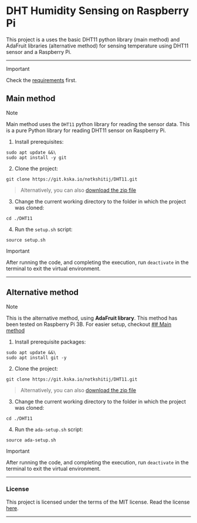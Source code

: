# DHT Humidity Sensing on Raspberry Pi

This project is a uses the basic DHT11 python library (main method) and AdaFruit libraries (alternative method) for sensing temperature using DHT11 sensor and a Raspberry Pi.

---

> [!IMPORTANT]
> Check the [requirements](https://git.kska.io/notkshitij/DHT11/src/branch/main/REQUIREMENTS.md) first.

## Main method

> [!NOTE]
> Main method uses the `DHT11` python library for reading the sensor data.
> This is a pure Python library for reading DHT11 sensor on Raspberry Pi.

1. Install prerequisites:
```shell
sudo apt update &&\
sudo apt install -y git
```

2. Clone the project:
```shell
git clone https://git.kska.io/notkshitij/DHT11.git
```

> Alternatively, you can also [download the zip file](https://git.kska.io/notkshitij/DHT11/archive/main.zip)

3. Change the current working directory to the folder in which the project was cloned:
```shell
cd ./DHT11
```

4. Run the `setup.sh` script:
```shell
source setup.sh
```

> [!IMPORTANT]
> After running the code, and completing the execution, run `deactivate` in the terminal to exit the virtual environment.

---

## Alternative method

> [!NOTE]
> This is the alternative method, using **AdaFruit library**. This method has been tested on Raspberry Pi 3B. For easier setup, checkout [## Main method](https://git.kska.io/notkshitij/DHT11#main-method)

1. Install prerequisite packages:
```shell
sudo apt update &&\
sudo apt install git -y

```

2. Clone the project:
```shell
git clone https://git.kska.io/notkshitij/DHT11.git
```

> Alternatively, you can also [download the zip file](https://git.kska.io/notkshitij/DHT11/archive/main.zip)

3. Change the current working directory to the folder in which the project was cloned:
```shell
cd ./DHT11
```

4. Run the `ada-setup.sh` script:
```shell
source ada-setup.sh
```

> [!IMPORTANT]
> After running the code, and completing the execution, run `deactivate` in the terminal to exit the virtual environment.

---

### License

This project is licensed under the terms of the MIT license. Read the license [here](https://git.kska.io/notkshitij/DHT11/src/branch/main/LICENSE.txt).

---
